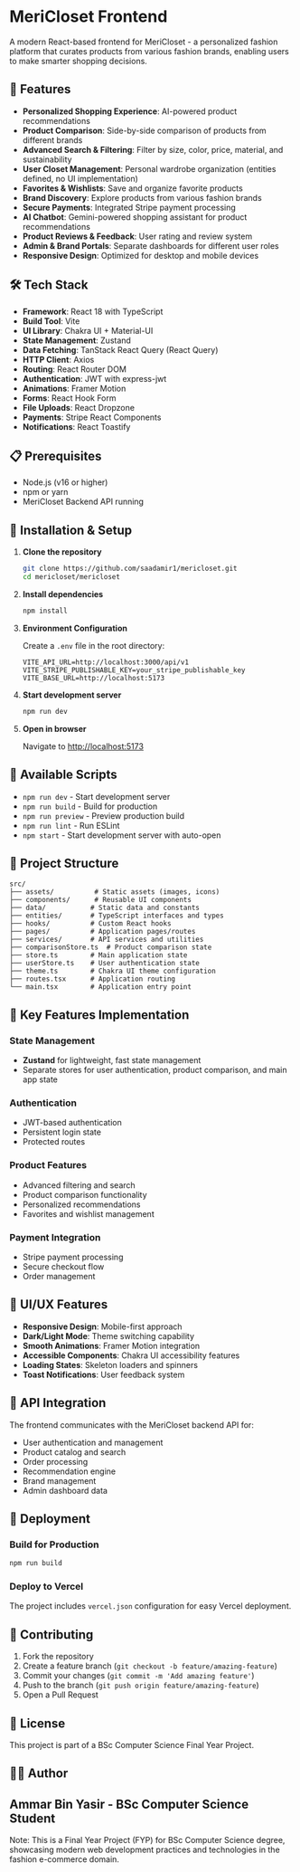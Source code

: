 # MeriCloset Frontend

A modern React-based frontend for MeriCloset - a personalized fashion platform that curates products from various fashion brands, enabling users to make smarter shopping decisions.

## 🚀 Features

- **Personalized Shopping Experience**: AI-powered product recommendations
- **Product Comparison**: Side-by-side comparison of products from different brands
- **Advanced Search & Filtering**: Filter by size, color, price, material, and sustainability
- **User Closet Management**: Personal wardrobe organization (entities defined, no UI implementation)
- **Favorites & Wishlists**: Save and organize favorite products
- **Brand Discovery**: Explore products from various fashion brands
- **Secure Payments**: Integrated Stripe payment processing
- **AI Chatbot**: Gemini-powered shopping assistant for product recommendations
- **Product Reviews & Feedback**: User rating and review system
- **Admin & Brand Portals**: Separate dashboards for different user roles
- **Responsive Design**: Optimized for desktop and mobile devices

## 🛠️ Tech Stack

- **Framework**: React 18 with TypeScript
- **Build Tool**: Vite
- **UI Library**: Chakra UI + Material-UI
- **State Management**: Zustand
- **Data Fetching**: TanStack React Query (React Query)
- **HTTP Client**: Axios
- **Routing**: React Router DOM
- **Authentication**: JWT with express-jwt
- **Animations**: Framer Motion
- **Forms**: React Hook Form
- **File Uploads**: React Dropzone
- **Payments**: Stripe React Components
- **Notifications**: React Toastify

## 📋 Prerequisites

- Node.js (v16 or higher)
- npm or yarn
- MeriCloset Backend API running

## 🚀 Installation & Setup

1. **Clone the repository**
   ```bash
   git clone https://github.com/saadamir1/mericloset.git
   cd mericloset/mericloset
   ```

2. **Install dependencies**
   ```bash
   npm install
   ```

3. **Environment Configuration**
   
   Create a `.env` file in the root directory:
   ```env
   VITE_API_URL=http://localhost:3000/api/v1
   VITE_STRIPE_PUBLISHABLE_KEY=your_stripe_publishable_key
   VITE_BASE_URL=http://localhost:5173
   ```

4. **Start development server**
   ```bash
   npm run dev
   ```

5. **Open in browser**
   
   Navigate to [http://localhost:5173](http://localhost:5173)

## 📜 Available Scripts

- `npm run dev` - Start development server
- `npm run build` - Build for production
- `npm run preview` - Preview production build
- `npm run lint` - Run ESLint
- `npm start` - Start development server with auto-open

## 📁 Project Structure

```
src/
├── assets/          # Static assets (images, icons)
├── components/      # Reusable UI components
├── data/           # Static data and constants
├── entities/       # TypeScript interfaces and types
├── hooks/          # Custom React hooks
├── pages/          # Application pages/routes
├── services/       # API services and utilities
├── comparisonStore.ts  # Product comparison state
├── store.ts        # Main application state
├── userStore.ts    # User authentication state
├── theme.ts        # Chakra UI theme configuration
├── routes.tsx      # Application routing
└── main.tsx        # Application entry point
```

## 🔧 Key Features Implementation

### State Management
- **Zustand** for lightweight, fast state management
- Separate stores for user authentication, product comparison, and main app state

### Authentication
- JWT-based authentication
- Persistent login state
- Protected routes

### Product Features
- Advanced filtering and search
- Product comparison functionality
- Personalized recommendations
- Favorites and wishlist management

### Payment Integration
- Stripe payment processing
- Secure checkout flow
- Order management

## 🎨 UI/UX Features

- **Responsive Design**: Mobile-first approach
- **Dark/Light Mode**: Theme switching capability
- **Smooth Animations**: Framer Motion integration
- **Accessible Components**: Chakra UI accessibility features
- **Loading States**: Skeleton loaders and spinners
- **Toast Notifications**: User feedback system

## 🔗 API Integration

The frontend communicates with the MeriCloset backend API for:
- User authentication and management
- Product catalog and search
- Order processing
- Recommendation engine
- Brand management
- Admin dashboard data

## 🚀 Deployment

### Build for Production
```bash
npm run build
```

### Deploy to Vercel
The project includes `vercel.json` configuration for easy Vercel deployment.

## 🤝 Contributing

1. Fork the repository
2. Create a feature branch (`git checkout -b feature/amazing-feature`)
3. Commit your changes (`git commit -m 'Add amazing feature'`)
4. Push to the branch (`git push origin feature/amazing-feature`)
5. Open a Pull Request

## 📝 License

This project is part of a BSc Computer Science Final Year Project.

## 👨‍💻 Author

**Ammar Bin Yasir** - BSc Computer Science Student
---
Note: This is a Final Year Project (FYP) for BSc Computer Science degree, showcasing modern web development practices and technologies in the fashion e-commerce domain.
